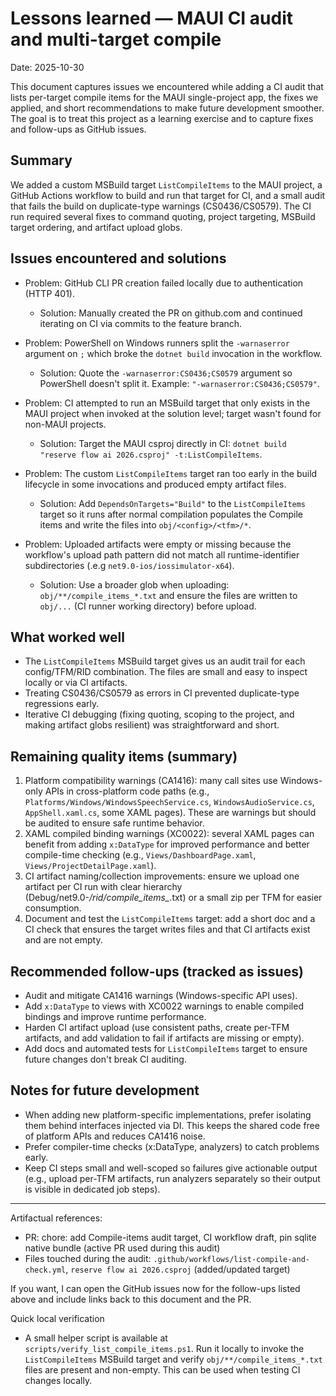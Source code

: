 # Lessons learned — MAUI CI audit and multi-target compile

Date: 2025-10-30

This document captures issues we encountered while adding a CI audit that lists per-target compile items for the MAUI single-project app, the fixes we applied, and short recommendations to make future development smoother. The goal is to treat this project as a learning exercise and to capture fixes and follow-ups as GitHub issues.

## Summary

We added a custom MSBuild target `ListCompileItems` to the MAUI project, a GitHub Actions workflow to build and run that target for CI, and a small audit that fails the build on duplicate-type warnings (CS0436/CS0579). The CI run required several fixes to command quoting, project targeting, MSBuild target ordering, and artifact upload globs.

## Issues encountered and solutions

- Problem: GitHub CLI PR creation failed locally due to authentication (HTTP 401).
  - Solution: Manually created the PR on github.com and continued iterating on CI via commits to the feature branch.

- Problem: PowerShell on Windows runners split the `-warnaserror` argument on `;` which broke the `dotnet build` invocation in the workflow.
  - Solution: Quote the `-warnaserror:CS0436;CS0579` argument so PowerShell doesn't split it. Example: `"-warnaserror:CS0436;CS0579"`.

- Problem: CI attempted to run an MSBuild target that only exists in the MAUI project when invoked at the solution level; target wasn't found for non-MAUI projects.
  - Solution: Target the MAUI csproj directly in CI: `dotnet build "reserve flow ai 2026.csproj" -t:ListCompileItems`.

- Problem: The custom `ListCompileItems` target ran too early in the build lifecycle in some invocations and produced empty artifact files.
  - Solution: Add `DependsOnTargets="Build"` to the `ListCompileItems` target so it runs after normal compilation populates the Compile items and write the files into `obj/<config>/<tfm>/*`.

- Problem: Uploaded artifacts were empty or missing because the workflow's upload path pattern did not match all runtime-identifier subdirectories (.e.g `net9.0-ios/iossimulator-x64`).
  - Solution: Use a broader glob when uploading: `obj/**/compile_items_*.txt` and ensure the files are written to `obj/...` (CI runner working directory) before upload.

## What worked well

- The `ListCompileItems` MSBuild target gives us an audit trail for each config/TFM/RID combination. The files are small and easy to inspect locally or via CI artifacts.
- Treating CS0436/CS0579 as errors in CI prevented duplicate-type regressions early.
- Iterative CI debugging (fixing quoting, scoping to the project, and making artifact globs resilient) was straightforward and short.

## Remaining quality items (summary)

1. Platform compatibility warnings (CA1416): many call sites use Windows-only APIs in cross-platform code paths (e.g., `Platforms/Windows/WindowsSpeechService.cs`, `WindowsAudioService.cs`, `AppShell.xaml.cs`, some XAML pages). These are warnings but should be audited to ensure safe runtime behavior.
2. XAML compiled binding warnings (XC0022): several XAML pages can benefit from adding `x:DataType` for improved performance and better compile-time checking (e.g., `Views/DashboardPage.xaml`, `Views/ProjectDetailPage.xaml`).
3. CI artifact naming/collection improvements: ensure we upload one artifact per CI run with clear hierarchy (Debug/net9.0-*/rid/compile_items_*.txt) or a small zip per TFM for easier consumption.
4. Document and test the `ListCompileItems` target: add a short doc and a CI check that ensures the target writes files and that CI artifacts exist and are not empty.

## Recommended follow-ups (tracked as issues)

- Audit and mitigate CA1416 warnings (Windows-specific API uses).
- Add `x:DataType` to views with XC0022 warnings to enable compiled bindings and improve runtime performance.
- Harden CI artifact upload (use consistent paths, create per-TFM artifacts, and add validation to fail if artifacts are missing or empty).
- Add docs and automated tests for `ListCompileItems` target to ensure future changes don't break CI auditing.

## Notes for future development

- When adding new platform-specific implementations, prefer isolating them behind interfaces injected via DI. This keeps the shared code free of platform APIs and reduces CA1416 noise.
- Prefer compiler-time checks (x:DataType, analyzers) to catch problems early.
- Keep CI steps small and well-scoped so failures give actionable output (e.g., upload per-TFM artifacts, run analyzers separately so their output is visible in dedicated job steps).

---

Artifactual references:

- PR: chore: add Compile-items audit target, CI workflow draft, pin sqlite native bundle (active PR used during this audit)
- Files touched during the audit: `.github/workflows/list-compile-and-check.yml`, `reserve flow ai 2026.csproj` (added/updated target)

If you want, I can open the GitHub issues now for the follow-ups listed above and include links back to this document and the PR.

Quick local verification

 - A small helper script is available at `scripts/verify_list_compile_items.ps1`. Run it locally to invoke the `ListCompileItems` MSBuild target and verify `obj/**/compile_items_*.txt` files are present and non-empty. This can be used when testing CI changes locally.
